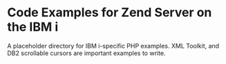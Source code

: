 # Code Examples for Zend Server on the IBM i
A placeholder directory for IBM i-specific PHP examples.
XML Toolkit, and DB2 scrollable cursors are important examples to write.
